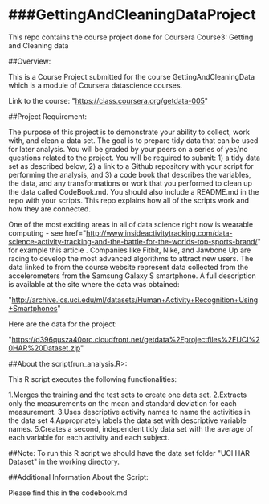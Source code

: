 ###GettingAndCleaningDataProject
=============================

This repo contains the course project done for Coursera Course3: Getting and Cleaning data


##Overview:

This  is a Course Project submitted for the course GettingAndCleaningData which is a module of Coursera datascience courses.

Link to the course:  "https://class.coursera.org/getdata-005"


##Project Requirement:


The purpose of this project is to demonstrate your ability to collect, work with, and clean a data set. The goal is to prepare tidy data that can be used for later analysis. You will be graded by your peers on a series of yes/no questions related to the project. You will be required to submit: 1) a tidy data set as described below, 2) a link to a Github repository with your script for performing the analysis, and 3) a code book that describes the variables, the data, and any transformations or work that you performed to clean up the data called CodeBook.md. You should also include a README.md in the repo with your scripts. This repo explains how all of the scripts work and how they are connected.  

One of the most exciting areas in all of data science right now is wearable computing - see href="http://www.insideactivitytracking.com/data-science-activity-tracking-and-the-battle-for-the-worlds-top-sports-brand/" for example this article . Companies like Fitbit, Nike, and Jawbone Up are racing to develop the most advanced algorithms to attract new users. The data linked to from the course website represent data collected from the accelerometers from the Samsung Galaxy S smartphone. A full description is available at the site where the data was obtained: 

"http://archive.ics.uci.edu/ml/datasets/Human+Activity+Recognition+Using+Smartphones" 

Here are the data for the project: 

"https://d396qusza40orc.cloudfront.net/getdata%2Fprojectfiles%2FUCI%20HAR%20Dataset.zip" 

  
##About the script(run_analysis.R>:


This R script executes the following functionalities:

1.Merges the training and the test sets to create one data set.
2.Extracts only the measurements on the mean and standard deviation for each measurement. 
3.Uses descriptive activity names to name the activities in the data set
4.Appropriately labels the data set with descriptive variable names. 
5.Creates a second, independent tidy data set with the average of each variable for each activity and each subject.


##Note:
To run this R script we should have the data set folder "UCI HAR Dataset" in the working directory.


##Additional Information About the Script:


Please find this in the codebook.md

